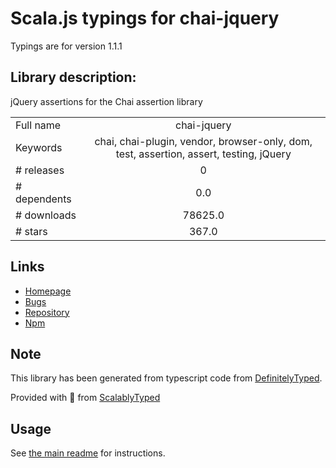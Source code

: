 
# Scala.js typings for chai-jquery

Typings are for version 1.1.1

## Library description:
jQuery assertions for the Chai assertion library

|                    |                 |
| ------------------ | :-------------: |
| Full name          | chai-jquery |
| Keywords           | chai, chai-plugin, vendor, browser-only, dom, test, assertion, assert, testing, jQuery |
| # releases         | 0 |
| # dependents       | 0.0 |
| # downloads        | 78625.0 |
| # stars            | 367.0 |

## Links
- [Homepage](https://github.com/chaijs/chai-jquery#readme)
- [Bugs](https://github.com/chaijs/chai-jquery/issues)
- [Repository](https://github.com/chaijs/chai-jquery)
- [Npm](https://www.npmjs.com/package/chai-jquery)
    


## Note
This library has been generated from typescript code from [DefinitelyTyped](https://definitelytyped.org).

Provided with :purple_heart: from [ScalablyTyped](https://github.com/oyvindberg/ScalablyTyped)

## Usage
See [the main readme](../../readme.md) for instructions.


